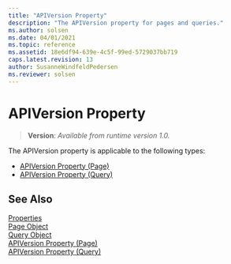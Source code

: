 ```yaml
---
title: "APIVersion Property"
description: "The APIVersion property for pages and queries."
ms.author: solsen
ms.date: 04/01/2021
ms.topic: reference
ms.assetid: 18e6df94-639e-4c5f-99ed-5729037bb719
caps.latest.revision: 13
author: SusanneWindfeldPedersen
ms.reviewer: solsen
---
```

 
# APIVersion Property 
> **Version**: _Available from runtime version 1.0._

The APIVersion property is applicable to the following types: 
- [APIVersion Property (Page)](devenv-apiversion-page-property.md)   
- [APIVersion Property (Query)](devenv-apiversion-query-property.md)   


## See Also  
[Properties](devenv-properties.md)   
[Page Object](../devenv-page-object.md)   
[Query Object](../devenv-query-object.md)   
[APIVersion Property (Page)](devenv-apiversion-page-property.md)  
[APIVersion Property (Query)](devenv-apiversion-query-property.md) 

